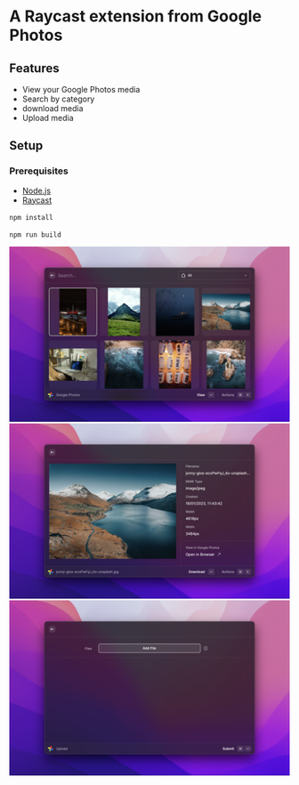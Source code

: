 # A Raycast extension from Google Photos

## Features

- View your Google Photos media
- Search by category
- download media
- Upload media

## Setup

### Prerequisites

- [Node.js](https://nodejs.org/en/download/)
- [Raycast](https://raycast.com/download)

```bash
npm install
```

```bash
npm run build
```

![screenshot](./metadata/google-photos-1.png)
![screenshot](./metadata/google-photos-2.png)
![screenshot](./metadata/google-photos-3.png)
